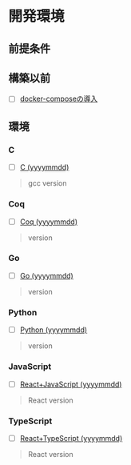 # 開発環境
## 前提条件
## 構築以前
- [ ] [docker-composeの導入]()
## 環境
### C
- [ ] [C (yyyymmdd)]()
> gcc version
### Coq
- [ ] [Coq (yyyymmdd)]()
> version
### Go
- [ ] [Go (yyyymmdd)]()
> version
### Python
- [ ] [Python (yyyymmdd)]()
> version
### JavaScript
- [ ] [React+JavaScript (yyyymmdd)]()
> React version
### TypeScript
- [ ] [React+TypeScript (yyyymmdd)]()
> React version
